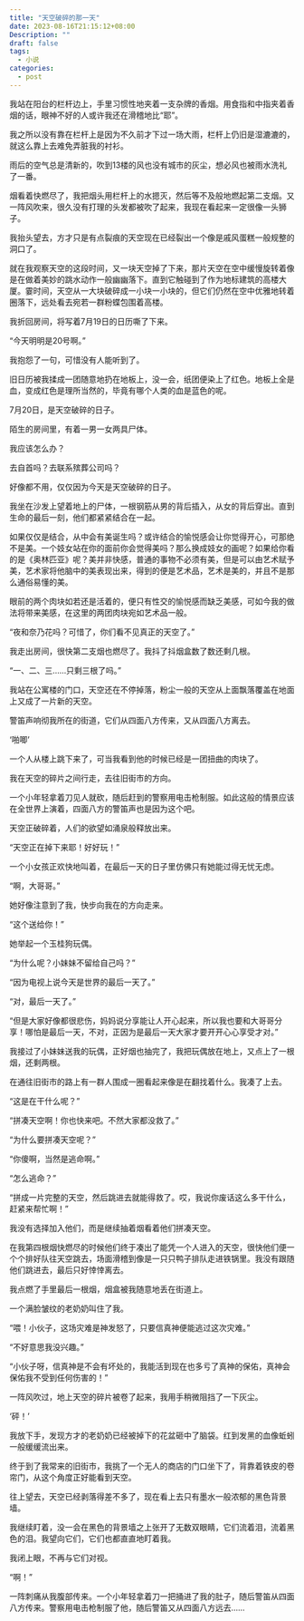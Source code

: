```yaml
---
title: "天空破碎的那一天"
date: 2023-08-16T21:15:12+08:00
Description: ""
draft: false
tags:
  - 小说
categories:
  - post
---
```

我站在阳台的栏杆边上，手里习惯性地夹着一支杂牌的香烟。用食指和中指夹着香烟的话，眼神不好的人或许我还在滑稽地比“耶”。

我之所以没有靠在栏杆上是因为不久前才下过一场大雨，栏杆上仍旧是湿漉漉的，就这么靠上去难免弄脏我的衬衫。

雨后的空气总是清新的，吹到13楼的风也没有城市的灰尘，想必风也被雨水洗礼了一番。

烟看着快燃尽了，我把烟头用栏杆上的水摁灭，然后等不及般地燃起第二支烟。又一阵风吹来，很久没有打理的头发都被吹了起来，我现在看起来一定很像一头狮子。

我抬头望去，方才只是有点裂痕的天空现在已经裂出一个像是戚风蛋糕一般规整的洞口了。

就在我观察天空的这段时间，又一块天空掉了下来，那片天空在空中缓慢旋转着像是在做着美妙的跳水动作一般幽幽落下。直到它触碰到了作为地标建筑的高楼大厦。霎时间，天空从一大块破碎成一小块一小块的，但它们仍然在空中优雅地转着圈落下，远处看去宛若一群粉蝶包围着高楼。

我折回房间，将写着7月19日的日历嘶了下来。

“今天明明是20号啊。”

我抱怨了一句，可惜没有人能听到了。

旧日历被我揉成一团随意地扔在地板上，没一会，纸团便染上了红色。地板上全是血，变成红色是理所当然的，毕竟有哪个人类的血是蓝色的呢。

7月20日，是天空破碎的日子。

陌生的房间里，有着一男一女两具尸体。

我应该怎么办？

去自首吗？去联系殡葬公司吗？

好像都不用，仅仅因为今天是天空破碎的日子。

我坐在沙发上望着地上的尸体，一根钢筋从男的背后插入，从女的背后穿出。直到生命的最后一刻，他们都紧紧结合在一起。

如果仅仅是结合，从中会有美诞生吗？或许结合的愉悦感会让你觉得开心，可那绝不是美。一个妓女站在你的面前你会觉得美吗？那么换成妓女的画呢？如果给你看的是《奥林匹亚》呢？美并非快感，普通的事物不必须有美，但是可以由艺术赋予美，艺术家将他脑中的美表现出来，得到的便是艺术品，艺术是美的，并且不是那么通俗易懂的美。

眼前的两个肉块如若还是活着的，便只有性交的愉悦感而缺乏美感，可如今我的做法将带来美感，在这里的两团肉块宛如艺术品一般。

“夜和奈乃花吗？可惜了，你们看不见真正的天空了。”

我走出房间，很快第二支烟也燃尽了。我抖了抖烟盒数了数还剩几根。

“一、二、三……只剩三根了吗。”

我站在公寓楼的门口，天空还在不停掉落，粉尘一般的天空从上面飘落覆盖在地面上又成了一片新的天空。

警笛声响彻我所在的街道，它们从四面八方传来，又从四面八方离去。

‘啪唧’

一个人从楼上跳下来了，可当我看到他的时候已经是一团扭曲的肉块了。

我在天空的碎片之间行走，去往旧街市的方向。

一个小年轻拿着刀见人就砍，随后赶到的警察用电击枪制服。如此这般的情景应该在全世界上演着，四面八方的警笛声也是因为这个吧。

天空正破碎着，人们的欲望如涌泉般释放出来。

“天空正在掉下来耶！好好玩！”

一个小女孩正欢快地叫着，在最后一天的日子里仿佛只有她能过得无忧无虑。

“啊，大哥哥。”

她好像注意到了我，快步向我在的方向走来。

“这个送给你！”

她举起一个玉桂狗玩偶。

“为什么呢？小妹妹不留给自己吗？”

“因为电视上说今天是世界的最后一天了。”

“对，最后一天了。”

“但是大家好像都很悲伤，妈妈说分享能让人开心起来，所以我也要和大哥哥分享！哪怕是最后一天，不对，正因为是最后一天大家才要开开心心享受才对。”

我接过了小妹妹送我的玩偶，正好烟也抽完了，我把玩偶放在地上，又点上了一根烟，还剩两根。

在通往旧街市的路上有一群人围成一圈看起来像是在翻找着什么。我凑了上去。

“这是在干什么呢？”

“拼凑天空啊！你也快来吧。不然大家都没救了。”

“为什么要拼凑天空呢？”

“你傻啊，当然是逃命啊。”

“怎么逃命？”

“拼成一片完整的天空，然后跳进去就能得救了。哎，我说你废话这么多干什么，赶紧来帮忙啊！”

我没有选择加入他们，而是继续抽着烟看着他们拼凑天空。

在我第四根烟快燃尽的时候他们终于凑出了能凭一个人进入的天空，很快他们便一个个排好队往天空跳去，场面滑稽到像是一只只鸭子排队走进铁锅里。我没有跟随他们跳进去，最后只好悻悻离去。

我点燃了手里最后一根烟，烟盒被我随意地丢在街道上。

一个满脸皱纹的老奶奶叫住了我。

“喂！小伙子，这场灾难是神发怒了，只要信真神便能逃过这次灾难。”

“不好意思我没兴趣。”

“小伙子呀，信真神是不会有坏处的，我能活到现在也多亏了真神的保佑，真神会保佑我不受到任何伤害的！”

一阵风吹过，地上天空的碎片被卷了起来，我用手稍微阻挡了一下灰尘。

‘砰！’

我放下手，发现方才的老奶奶已经被掉下的花盆砸中了脑袋。红到发黑的血像蚯蚓一般缓缓流出来。

终于到了我常来的旧街市，我挑了一个无人的商店的门口坐下了，背靠着铁皮的卷帘门，从这个角度正好能看到天空。

往上望去，天空已经剥落得差不多了，现在看上去只有墨水一般浓郁的黑色背景墙。

我继续盯着，没一会在黑色的背景墙之上张开了无数双眼睛，它们流着泪，流着黑色的泪。我望向它们，它们也都直直地盯着我。

我闭上眼，不再与它们对视。

“啊！”

一阵刺痛从我腹部传来。一个小年轻拿着刀一把捅进了我的肚子，随后警笛从四面八方传来。警察用电击枪制服了他，随后警笛又从四面八方远去……
